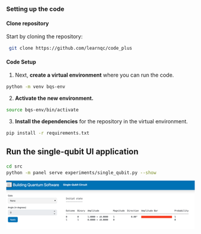 ### Setting up the code
#### Clone repository
Start by cloning the repository:
```bash
 git clone https://github.com/learnqc/code_plus
```


#### Code Setup

1. Next, **create a virtual environment** where you can run the code.
```bash
python -m venv bqs-env
```

2. **Activate the new environment.**
```bash
source bqs-env/bin/activate
```

3. **Install the dependencies** for the repository in the virtual environment.
```bash
pip install -r requirements.txt
```

## Run the single-qubit UI application

```bash
cd src 
python -m panel serve experiments/single_qubit.py --show
```

![Single Qubit App](./assets/images/single_qubit_app.png)
